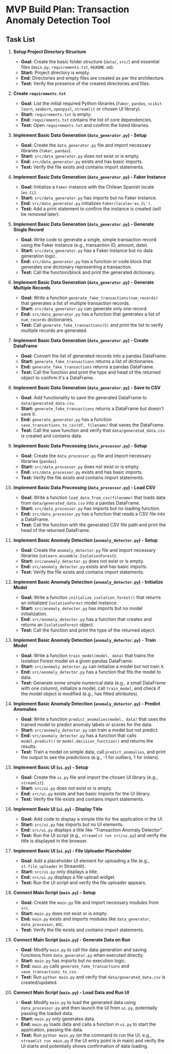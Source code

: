 # MVP Build Plan: Transaction Anomaly Detection Tool

## Task List

1.  **Setup Project Directory Structure**
    *   **Goal:** Create the basic folder structure (`data/`, `src/`) and essential files (`main.py`, `requirements.txt`, `README.md`).
    *   **Start:** Project directory is empty.
    *   **End:** Directories and empty files are created as per the architecture.
    *   **Test:** Verify the presence of the created directories and files.

2.  **Create `requirements.txt`**
    *   **Goal:** List the initial required Python libraries (`faker`, `pandas`, `scikit-learn`, `seaborn`, `openpyxl`, `streamlit` or chosen UI library).
    *   **Start:** `requirements.txt` is empty.
    *   **End:** `requirements.txt` contains the list of core dependencies.
    *   **Test:** Open `requirements.txt` and confirm the listed libraries.

3.  **Implement Basic Data Generation (`data_generator.py`) - Setup**
    *   **Goal:** Create the `data_generator.py` file and import necessary libraries (`faker`, `pandas`).
    *   **Start:** `src/data_generator.py` does not exist or is empty.
    *   **End:** `src/data_generator.py` exists and has basic imports.
    *   **Test:** Verify the file exists and contains import statements.

4.  **Implement Basic Data Generation (`data_generator.py`) - Faker Instance**
    *   **Goal:** Initialize a `Faker` instance with the Chilean Spanish locale (`es_CL`).
    *   **Start:** `src/data_generator.py` has imports but no Faker instance.
    *   **End:** `src/data_generator.py` initializes `Faker(locale='es_CL')`.
    *   **Test:** Add a print statement to confirm the instance is created (will be removed later).

5.  **Implement Basic Data Generation (`data_generator.py`) - Generate Single Record**
    *   **Goal:** Write code to generate a single, simple transaction record using the Faker instance (e.g., transaction ID, amount, date).
    *   **Start:** `src/data_generator.py` has a Faker instance but no data generation logic.
    *   **End:** `src/data_generator.py` has a function or code block that generates one dictionary representing a transaction.
    *   **Test:** Call the function/block and print the generated dictionary.

6.  **Implement Basic Data Generation (`data_generator.py`) - Generate Multiple Records**
    *   **Goal:** Write a function `generate_fake_transactions(num_records)` that generates a list of multiple transaction records.
    *   **Start:** `src/data_generator.py` can generate only one record.
    *   **End:** `src/data_generator.py` has a function that generates a list of `num_records` dictionaries.
    *   **Test:** Call `generate_fake_transactions(5)` and print the list to verify multiple records are generated.

7.  **Implement Basic Data Generation (`data_generator.py`) - Create DataFrame**
    *   **Goal:** Convert the list of generated records into a pandas DataFrame.
    *   **Start:** `generate_fake_transactions` returns a list of dictionaries.
    *   **End:** `generate_fake_transactions` returns a pandas DataFrame.
    *   **Test:** Call the function and print the type and head of the returned object to confirm it's a DataFrame.

8.  **Implement Basic Data Generation (`data_generator.py`) - Save to CSV**
    *   **Goal:** Add functionality to save the generated DataFrame to `data/generated_data.csv`.
    *   **Start:** `generate_fake_transactions` returns a DataFrame but doesn't save it.
    *   **End:** `generate_generator.py` has a function `save_transactions_to_csv(df, filename)` that saves the DataFrame.
    *   **Test:** Call the save function and verify that `data/generated_data.csv` is created and contains data.

9.  **Implement Basic Data Processing (`data_processor.py`) - Setup**
    *   **Goal:** Create the `data_processor.py` file and import necessary libraries (`pandas`).
    *   **Start:** `src/data_processor.py` does not exist or is empty.
    *   **End:** `src/data_processor.py` exists and has basic imports.
    *   **Test:** Verify the file exists and contains import statements.

10. **Implement Basic Data Processing (`data_processor.py`) - Load CSV**
    *   **Goal:** Write a function `load_data_from_csv(filename)` that loads data from `data/generated_data.csv` into a pandas DataFrame.
    *   **Start:** `src/data_processor.py` has imports but no loading function.
    *   **End:** `src/data_processor.py` has a function that reads a CSV file into a DataFrame.
    *   **Test:** Call the function with the generated CSV file path and print the head of the returned DataFrame.

11. **Implement Basic Anomaly Detection (`anomaly_detector.py`) - Setup**
    *   **Goal:** Create the `anomaly_detector.py` file and import necessary libraries (`sklearn.ensemble.IsolationForest`).
    *   **Start:** `src/anomaly_detector.py` does not exist or is empty.
    *   **End:** `src/anomaly_detector.py` exists and has basic imports.
    *   **Test:** Verify the file exists and contains import statements.

12. **Implement Basic Anomaly Detection (`anomaly_detector.py`) - Initialize Model**
    *   **Goal:** Write a function `initialize_isolation_forest()` that returns an initialized `IsolationForest` model instance.
    *   **Start:** `src/anomaly_detector.py` has imports but no model initialization.
    *   **End:** `src/anomaly_detector.py` has a function that creates and returns an `IsolationForest` object.
    *   **Test:** Call the function and print the type of the returned object.

13. **Implement Basic Anomaly Detection (`anomaly_detector.py`) - Train Model**
    *   **Goal:** Write a function `train_model(model, data)` that trains the Isolation Forest model on a given pandas DataFrame.
    *   **Start:** `src/anomaly_detector.py` can initialize a model but not train it.
    *   **End:** `src/anomaly_detector.py` has a function that fits the model to data.
    *   **Test:** Generate some simple numerical data (e.g., a small DataFrame with one column), initialize a model, call `train_model`, and check if the model object is modified (e.g., has fitted attributes).

14. **Implement Basic Anomaly Detection (`anomaly_detector.py`) - Predict Anomalies**
    *   **Goal:** Write a function `predict_anomalies(model, data)` that uses the trained model to predict anomaly labels or scores for the data.
    *   **Start:** `src/anomaly_detector.py` can train a model but not predict.
    *   **End:** `src/anomaly_detector.py` has a function that calls `model.predict()` or `model.decision_function()` and returns the results.
    *   **Test:** Train a model on simple data, call `predict_anomalies`, and print the output to see the predictions (e.g., -1 for outliers, 1 for inliers).

15. **Implement Basic UI (`ui.py`) - Setup**
    *   **Goal:** Create the `ui.py` file and import the chosen UI library (e.g., `streamlit`).
    *   **Start:** `src/ui.py` does not exist or is empty.
    *   **End:** `src/ui.py` exists and has basic imports for the UI library.
    *   **Test:** Verify the file exists and contains import statements.

16. **Implement Basic UI (`ui.py`) - Display Title**
    *   **Goal:** Add code to display a simple title for the application in the UI.
    *   **Start:** `src/ui.py` has imports but no UI elements.
    *   **End:** `src/ui.py` displays a title like "Transaction Anomaly Detector".
    *   **Test:** Run the UI script (e.g., `streamlit run src/ui.py`) and verify the title is displayed in the browser.

17. **Implement Basic UI (`ui.py`) - File Uploader Placeholder**
    *   **Goal:** Add a placeholder UI element for uploading a file (e.g., `st.file_uploader` in Streamlit).
    *   **Start:** `src/ui.py` only displays a title.
    *   **End:** `src/ui.py` displays a file upload widget.
    *   **Test:** Run the UI script and verify the file uploader appears.

18. **Connect Main Script (`main.py`) - Setup**
    *   **Goal:** Create the `main.py` file and import necessary modules from `src`.
    *   **Start:** `main.py` does not exist or is empty.
    *   **End:** `main.py` exists and imports modules like `data_generator`, `data_processor`, etc.
    *   **Test:** Verify the file exists and contains import statements.

19. **Connect Main Script (`main.py`) - Generate Data on Run**
    *   **Goal:** Modify `main.py` to call the data generation and saving functions from `data_generator.py` when executed directly.
    *   **Start:** `main.py` has imports but no execution logic.
    *   **End:** `main.py` calls `generate_fake_transactions` and `save_transactions_to_csv`.
    *   **Test:** Run `python main.py` and verify that `data/generated_data.csv` is created/updated.

20. **Connect Main Script (`main.py`) - Load Data and Run UI**
    *   **Goal:** Modify `main.py` to load the generated data using `data_processor.py` and then launch the UI from `ui.py`, potentially passing the loaded data.
    *   **Start:** `main.py` only generates data.
    *   **End:** `main.py` loads data and calls a function in `ui.py` to start the application, passing the data.
    *   **Test:** Run `python main.py` (or the command to run the UI, e.g., `streamlit run main.py` if the UI entry point is in main) and verify the UI starts and potentially shows confirmation of data loading.


